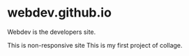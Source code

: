 # webdev.github.io
Webdev is the developers site.

This is non-responsive site
This is my first project of collage.
